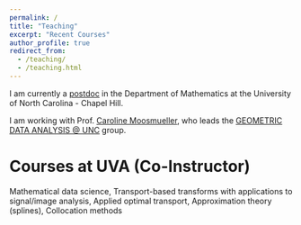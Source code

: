 ```yaml
---
permalink: /
title: "Teaching"
excerpt: "Recent Courses"
author_profile: true
redirect_from: 
  - /teaching/
  - /teaching.html
---
```

I am currently a [postdoc](https://math.unc.edu/people/postdocs/) in the Department of Mathematics at the University of North Carolina - Chapel Hill.

I am working with Prof. [Caroline Moosmueller](https://math.unc.edu/faculty-member/moosmueller-caroline/), who leads the [GEOMETRIC DATA ANALYSIS @ UNC](https://tarheels.live/cmoosm/) group. 

Courses at UVA (Co-Instructor)
======
Mathematical data science, Transport-based transforms with applications to signal/image analysis, Applied optimal transport, Approximation theory (splines), Collocation methods





